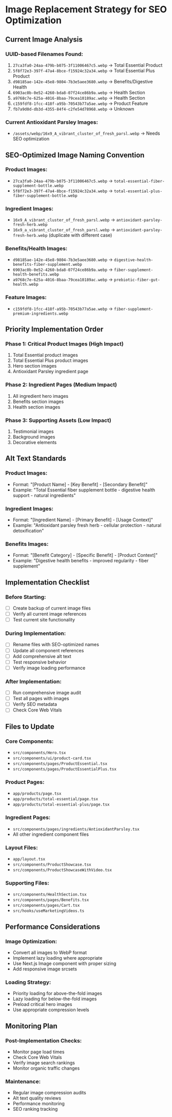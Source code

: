 # Image Replacement Strategy for SEO Optimization

## Current Image Analysis

### UUID-based Filenames Found:
1. `27ca3fa0-24aa-479b-b075-3f11006467c5.webp` → Total Essential Product
2. `5f8f72e3-397f-47a4-8bce-f15924c32a34.webp` → Total Essential Plus Product
3. `d98185ae-142e-45e8-9804-7b3e5aee3680.webp` → Benefits/Digestive Health
4. `6903ac0b-0e52-4260-bda8-07f24ce86b9a.webp` → Health Section
5. `a9768c7e-625a-4016-8baa-79cea10189ac.webp` → Health Section
6. `c159fdf8-1fcc-418f-a95b-70543b77a5ae.webp` → Product Feature
7. `fb7a9d0d-db3d-4355-84f4-c2fe54d78968.webp` → Unknown

### Current Antioxidant Parsley Images:
- `/assets/webp/16x9_A_vibrant_cluster_of_fresh_parsl.webp` → Needs SEO optimization

## SEO-Optimized Image Naming Convention

### Product Images:
- `27ca3fa0-24aa-479b-b075-3f11006467c5.webp` → `total-essential-fiber-supplement-bottle.webp`
- `5f8f72e3-397f-47a4-8bce-f15924c32a34.webp` → `total-essential-plus-fiber-supplement-bottle.webp`

### Ingredient Images:
- `16x9_A_vibrant_cluster_of_fresh_parsl.webp` → `antioxidant-parsley-fresh-herb.webp`
- `16x9_a_vibrant_cluster_of_fresh_parsl.webp` → `antioxidant-parsley-fresh-herb.webp` (duplicate with different case)

### Benefits/Health Images:
- `d98185ae-142e-45e8-9804-7b3e5aee3680.webp` → `digestive-health-benefits-fiber-supplement.webp`
- `6903ac0b-0e52-4260-bda8-07f24ce86b9a.webp` → `fiber-supplement-health-benefits.webp`
- `a9768c7e-625a-4016-8baa-79cea10189ac.webp` → `prebiotic-fiber-gut-health.webp`

### Feature Images:
- `c159fdf8-1fcc-418f-a95b-70543b77a5ae.webp` → `fiber-supplement-premium-ingredients.webp`

## Priority Implementation Order

### Phase 1: Critical Product Images (High Impact)
1. Total Essential product images
2. Total Essential Plus product images
3. Hero section images
4. Antioxidant Parsley ingredient page

### Phase 2: Ingredient Pages (Medium Impact)
1. All ingredient hero images
2. Benefits section images
3. Health section images

### Phase 3: Supporting Assets (Low Impact)
1. Testimonial images
2. Background images
3. Decorative elements

## Alt Text Standards

### Product Images:
- Format: "[Product Name] - [Key Benefit] - [Secondary Benefit]"
- Example: "Total Essential fiber supplement bottle - digestive health support - natural ingredients"

### Ingredient Images:
- Format: "[Ingredient Name] - [Primary Benefit] - [Usage Context]"
- Example: "Antioxidant parsley fresh herb - cellular protection - natural detoxification"

### Benefits Images:
- Format: "[Benefit Category] - [Specific Benefit] - [Product Context]"
- Example: "Digestive health benefits - improved regularity - fiber supplement"

## Implementation Checklist

### Before Starting:
- [ ] Create backup of current image files
- [ ] Verify all current image references
- [ ] Test current site functionality

### During Implementation:
- [ ] Rename files with SEO-optimized names
- [ ] Update all component references
- [ ] Add comprehensive alt text
- [ ] Test responsive behavior
- [ ] Verify image loading performance

### After Implementation:
- [ ] Run comprehensive image audit
- [ ] Test all pages with images
- [ ] Verify SEO metadata
- [ ] Check Core Web Vitals

## Files to Update

### Core Components:
- `src/components/Hero.tsx`
- `src/components/ui/product-card.tsx`
- `src/components/pages/ProductEssential.tsx`
- `src/components/pages/ProductEssentialPlus.tsx`

### Product Pages:
- `app/products/page.tsx`
- `app/products/total-essential/page.tsx`
- `app/products/total-essential-plus/page.tsx`

### Ingredient Pages:
- `src/components/pages/ingredients/AntioxidantParsley.tsx`
- All other ingredient component files

### Layout Files:
- `app/layout.tsx`
- `src/components/ProductShowcase.tsx`
- `src/components/ProductShowcaseWithVideo.tsx`

### Supporting Files:
- `src/components/HealthSection.tsx`
- `src/components/pages/Benefits.tsx`
- `src/components/pages/Cart.tsx`
- `src/hooks/useMarketingVideos.ts`

## Performance Considerations

### Image Optimization:
- Convert all images to WebP format
- Implement lazy loading where appropriate
- Use Next.js Image component with proper sizing
- Add responsive image srcsets

### Loading Strategy:
- Priority loading for above-the-fold images
- Lazy loading for below-the-fold images
- Preload critical hero images
- Use appropriate compression levels

## Monitoring Plan

### Post-Implementation Checks:
- Monitor page load times
- Check Core Web Vitals
- Verify image search rankings
- Monitor organic traffic changes

### Maintenance:
- Regular image compression audits
- Alt text quality reviews
- Performance monitoring
- SEO ranking tracking